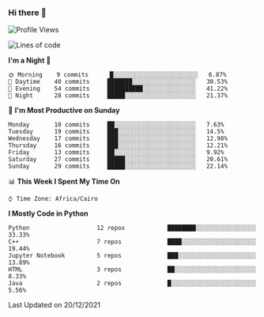 ### Hi there 👋

<!--
**AMR-KELEG/AMR-KELEG** is a ✨ _special_ ✨ repository because its `README.md` (this file) appears on your GitHub profile.

Here are some ideas to get you started:

- 🔭 I’m currently working on ...
- 🌱 I’m currently learning ...
- 👯 I’m looking to collaborate on ...
- 🤔 I’m looking for help with ...
- 💬 Ask me about ...
- 📫 How to reach me: ...
- 😄 Pronouns: ...
- ⚡ Fun fact: ...
-->

<!--START_SECTION:waka-->
![Profile Views](http://img.shields.io/badge/Profile%20Views-0-blue)

![Lines of code](https://img.shields.io/badge/From%20Hello%20World%20I%27ve%20Written-3%20Million%20lines%20of%20code-blue)

**I'm a Night 🦉** 

```text
🌞 Morning    9 commits      █░░░░░░░░░░░░░░░░░░░░░░░░   6.87% 
🌆 Daytime    40 commits     ███████░░░░░░░░░░░░░░░░░░   30.53% 
🌃 Evening    54 commits     ██████████░░░░░░░░░░░░░░░   41.22% 
🌙 Night      28 commits     █████░░░░░░░░░░░░░░░░░░░░   21.37%

```
📅 **I'm Most Productive on Sunday** 

```text
Monday       10 commits     ██░░░░░░░░░░░░░░░░░░░░░░░   7.63% 
Tuesday      19 commits     ███░░░░░░░░░░░░░░░░░░░░░░   14.5% 
Wednesday    17 commits     ███░░░░░░░░░░░░░░░░░░░░░░   12.98% 
Thursday     16 commits     ███░░░░░░░░░░░░░░░░░░░░░░   12.21% 
Friday       13 commits     ██░░░░░░░░░░░░░░░░░░░░░░░   9.92% 
Saturday     27 commits     █████░░░░░░░░░░░░░░░░░░░░   20.61% 
Sunday       29 commits     █████░░░░░░░░░░░░░░░░░░░░   22.14%

```


📊 **This Week I Spent My Time On** 

```text
⌚︎ Time Zone: Africa/Cairo

```

**I Mostly Code in Python** 

```text
Python                   12 repos            ████████░░░░░░░░░░░░░░░░░   33.33% 
C++                      7 repos             ████░░░░░░░░░░░░░░░░░░░░░   19.44% 
Jupyter Notebook         5 repos             ███░░░░░░░░░░░░░░░░░░░░░░   13.89% 
HTML                     3 repos             ██░░░░░░░░░░░░░░░░░░░░░░░   8.33% 
Java                     2 repos             █░░░░░░░░░░░░░░░░░░░░░░░░   5.56%

```



 Last Updated on 20/12/2021
<!--END_SECTION:waka-->

